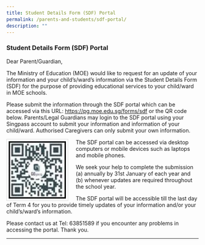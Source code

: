 ```yaml
---
title: Student Details Form (SDF) Portal
permalink: /parents-and-students/sdf-portal/
description: ""
---
```

### Student Details Form (SDF) Portal

Dear Parent/Guardian,

The Ministry of Education (MOE) would like to request for an update of your information and your child’s/ward’s information via the Student Details Form (SDF) for the purpose of providing educational services to your child/ward in MOE schools.

Please submit the information through the SDF portal which can be accessed via this URL: https://pg.moe.edu.sg/forms/sdf or the QR code below. Parents/Legal Guardians may login to the SDF portal using your Singpass account to submit your information and information of your child/ward. Authorised Caregivers can only submit your own information.


<img src="/images/Parents%20&amp;%20Students/sdf_portal_qr_code.jpg" style="width:150px; height:150px; margin-right:20px; border:0.5px solid Gainsboro; padding: 5px" align="Left">


The SDF portal can be accessed via desktop computers or mobile devices such as laptops and mobile phones.

We seek your help to complete the submission (a) annually by 31st January of each year and (b) whenever updates are required throughout the school year.  

The SDF portal will be accessible till the last day of Term 4 for you to provide timely updates of your information and/or your child’s/ward’s information.

Please contact us at Tel: 63851589 if you encounter any problems in accessing the portal. Thank you.

<hr>